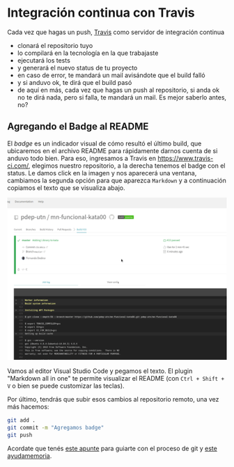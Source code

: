 # Integración continua con Travis

<!---

Para terminar la kata, activaremos la [integración continua](https://martinfowler.com/articles/continuousIntegration.html). Esto permite que con cada cambio que hagamos, se compile el proyecto y se ejecuten los tests en un entorno aislado, lo que garantizará detectar el primer cambio en el código que genere un error en nuestro proyecto. En el contexto de una kata puede no parecer tan útil, cuando haya más de una persona trabajando en un ejercicio que tarde más de 2 horas será importante.

Ingresamos al sitio web **Travis**: https://www.travis-ci.org/

![](../videos/travisStartBuild.gif)

Al lado de la solapa MyRepositories, tenés un botón `+` para incorporar nuevos repositorios a Travis, tu gestor de integración continua. En ese link, del lado izquierdo tendrás que seleccionar `pdep-utn` y luego podrás buscar tu repositorio (escribiendo en el texto de búsqueda o esperando que aparezca).

Cuando aparezca, hay un toggle button que debés activar, y luego activar `Settings`, en esa página arriba a la derecha verás un menú contextual `More options`, lo desplegás y elegís `Trigger build`. Te aparecerá una ventana de confirmación, dejás todo por defecto y presionás `Trigger custom build`. Esto

-->

Cada vez que hagas un push, [Travis](https://www.travis-ci.com/) como servidor de integración continua 

- clonará el repositorio tuyo
- lo compilará en la tecnología en la que trabajaste
- ejecutará los tests
- y generará el nuevo status de tu proyecto
- en caso de error, te mandará un mail avisándote que el build falló
- y si anduvo ok, te dirá que el build pasó
- de aquí en más, cada vez que hagas un push al repositorio, si anda ok no te dirá nada, pero si falla, te mandará un mail. Es mejor saberlo antes, no?

## Agregando el Badge al README

El _badge_ es un indicador visual de cómo resultó el último build, que ubicaremos en el archivo README para rápidamente darnos cuenta de si anduvo todo bien. Para eso, ingresamos a Travis en https://www.travis-ci.com/, elegimos nuestro repositorio, a la derecha tenemos el badge con el status. Le damos click en la imagen y nos aparecerá una ventana, cambiamos la segunda opción para que aparezca `Markdown` y a continuación copiamos el texto que se visualiza abajo. 

![](../videos/travisStatusBadge.gif)

Vamos al editor Visual Studio Code y pegamos el texto. El plugin "Markdown all in one" te permite visualizar el README (con `Ctrl + Shift + V` o bien se puede customizar las teclas).

Por último, tendrás que subir esos cambios al repositorio remoto, una vez más hacemos:

```bash
git add .
git commit -m "Agregamos badge"
git push
```

Acordate que tenés [este apunte](https://docs.google.com/document/d/1ozqfYCwt-37stynmgAd5wJlNOFKWYQeIZoeqXpAEs0I/edit) para guiarte con el proceso de git y [este ayudamemoria](https://docs.google.com/document/d/147cqUY86wWVoJ86Ce0NoX1R78CwoCOGZtF7RugUvzFg/edit#).
